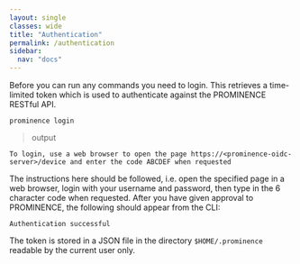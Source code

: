 ```yaml
---
layout: single
classes: wide
title: "Authentication"
permalink: /authentication
sidebar:
  nav: "docs"
---
```


Before you can run any commands you need to login. This retrieves a time-limited token which is used to authenticate against the PROMINENCE RESTful API.
```
prominence login
```

> output

```
To login, use a web browser to open the page https://<prominence-oidc-server>/device and enter the code ABCDEF when requested
```
The instructions here should be followed, i.e. open the specified page in a web browser, login with your username and password, then type in the 6 character code when requested. After you have given approval to PROMINENCE, the following should appear from the CLI:
```
Authentication successful
```
The token is stored in a JSON file in the directory `$HOME/.prominence` readable by the current user only.

